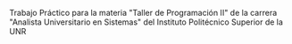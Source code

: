 Trabajo Práctico para la materia "Taller de Programación II" de la carrera "Analista Universitario en Sistemas" del Instituto Politécnico Superior de la UNR
